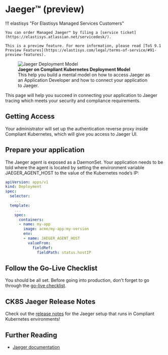 Jaeger™ (preview)
=================

!!! elastisys "For Elastisys Managed Services Customers"

    You can order Managed Jaeger™ by filing a [service ticket](https://elastisys.atlassian.net/servicedesk/).

    This is a preview feature. For more information, please read [ToS 9.1 Preview Features](https://elastisys.com/legal/terms-of-service/#91-preview-features).

<figure>
    <img alt="Jaeger Deployment Model" src="../img/jaeger.drawio.svg" >
    <figcaption>
        <strong>Jaeger on Compliant Kubernetes Deployment Model</strong>
        <br>
        This help you build a mental model on how to access Jaeger as an Application Developer and how to connect your application to Jaeger.
    </figcaption>
</figure>

This page will help you succeed in connecting your application to Jaeger tracing which meets your security and compliance requirements.

## Getting Access

Your administrator will set up the authentication reverse proxy inside Compliant Kubernetes, which will give you access to Jaeger UI.

## Prepare your application

The Jaeger agent is exposed as a DaemonSet. Your application needs to be told where the agent is located by setting the environment variable JAEGER_AGENT_HOST to the value of the Kubernetes node’s IP:

```yaml
apiVersion: apps/v1
kind: Deployment
spec:
  selector:
    ...
  template:
    ...
    spec:
      containers:
      - name: my-app
        image: acme/my-app:my-version
        env:
        - name: JAEGER_AGENT_HOST
          valueFrom:
            fieldRef:
              fieldPath: status.hostIP
```

## Follow the Go-Live Checklist

You should be all set.
Before going into production, don't forget to go through the [go-live checklist](../go-live.md).

## CK8S Jaeger Release Notes

Check out the [release notes](../../release-notes/jaeger.md) for the Jaeger setup that runs in Compliant Kubernetes environments!

## Further Reading

* [Jaeger documentation](https://www.jaegertracing.io/docs/1.49/)
